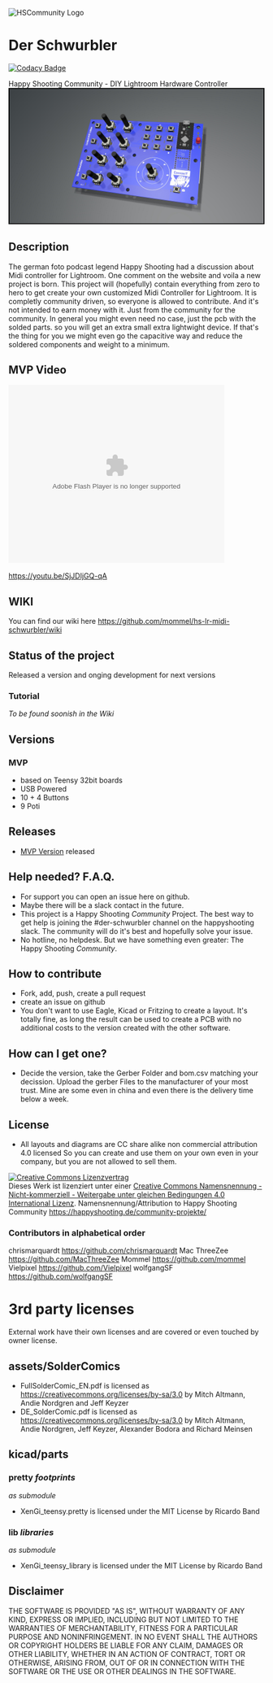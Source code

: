![HSCommunity Logo](assets/hscommunity_logo_small.jpg)
# Der Schwurbler

[![Codacy Badge](https://api.codacy.com/project/badge/Grade/b7432196b661456eb16e2e9c523376f8)](https://app.codacy.com/gh/mommel/hs-lr-midi-schwurbler?utm_source=github.com&utm_medium=referral&utm_content=mommel/hs-lr-midi-schwurbler&utm_campaign=Badge_Grade_Settings)

Happy Shooting Community - DIY Lightroom Hardware Controller
![Render with Parts](pcb/MVP/Render/front_with_LC.jpg)

## Description
The german foto podcast legend Happy Shooting had a discussion about Midi controller for Lightroom. One comment on the website and voila a new project is born.
This project will (hopefully) contain everything from zero to hero to get create your own customized Midi Controller for Lightroom.
It is completly community driven, so everyone is allowed to contribute. And it's not intended to earn money with it. Just from the community for the community.
In general you might even need no case, just the pcb with the solded parts. so you will get an extra small extra lightwight device. If that's the thing for you we might even go the capacitive way and reduce the soldered components and weight to a minimum.

## MVP Video

<object width="425" height="350">
  <param name="movie" value="https://youtu.be/SjJDIjGQ-qA" />
  <param name="wmode" value="transparent" />
  <embed src="https://youtu.be/SjJDIjGQ-qA"
         type="application/x-shockwave-flash"
         wmode="transparent" width="425" height="350" />
</object>

https://youtu.be/SjJDIjGQ-qA

## WIKI
You can find our wiki here https://github.com/mommel/hs-lr-midi-schwurbler/wiki

## Status of the project
Released a version and onging development for next versions

### Tutorial
 *To be found soonish in the Wiki*

## Versions
### MVP
* based on Teensy 32bit boards
* USB Powered
* 10 + 4 Buttons
* 9 Poti

## Releases
* [MVP Version](https://github.com/mommel/hs-lr-midi-schwurbler/releases/tag/v1.0.0) released

## Help needed? F.A.Q.
* For support you can open an issue here on github.
* Maybe there will be a slack contact in the future.
* This project is a Happy Shooting _Community_ Project.
The best way to get help is joining the #der-schwurbler channel on the happyshooting slack. The community will do it's best and hopefully solve your issue.
* No hotline, no helpdesk. But we have something even greater: The Happy Shooting _Community_.

## How to contribute
* Fork, add, push, create a pull request
* create an issue on github
* You don't want to use Eagle, Kicad or Fritzing to create a layout. It's totally fine, as long the result can be used to create a PCB with no additional costs to the version created with the other software.

## How can I get one?
* Decide the version, take the Gerber Folder and bom.csv matching your decission. Upload the gerber Files to the manufacturer of your most trust. Mine are some even in china and even there is the delivery time below a week.

## License
* All layouts and diagrams are CC share alike non commercial attribution 4.0 licensed
So you can create and use them on your own even in your company, but you are not allowed to sell them.

<a rel="license" href="http://creativecommons.org/licenses/by-nc-sa/4.0/"><img alt="Creative Commons Lizenzvertrag" style="border-width:0" src="https://i.creativecommons.org/l/by-nc-sa/4.0/88x31.png" /></a><br />Dieses Werk ist lizenziert unter einer <a rel="license" href="http://creativecommons.org/licenses/by-nc-sa/4.0/">Creative Commons Namensnennung - Nicht-kommerziell - Weitergabe unter gleichen Bedingungen 4.0 International Lizenz</a>.
Namensnennung/Attribution to Happy Shooting Community https://happyshooting.de/community-projekte/

### Contributors in alphabetical order
chrismarquardt https://github.com/chrismarquardt
Mac ThreeZee https://github.com/MacThreeZee
Mommel https://github.com/mommel
Vielpixel https://github.com/Vielpixel
wolfgangSF https://github.com/wolfgangSF

# 3rd party licenses
External work have their own licenses and are covered or even touched by owner license.

## assets/SolderComics
* FullSolderComic_EN.pdf is licensed as https://creativecommons.org/licenses/by-sa/3.0 by Mitch Altmann, Andie Nordgren and Jeff Keyzer
* DE_SolderComic.pdf is licensed as https://creativecommons.org/licenses/by-sa/3.0 by Mitch Altmann, Andie Nordgren, Jeff Keyzer, Alexander Bodora and Richard Meinsen

## kicad/parts
### pretty _footprints_
_as submodule_
* XenGi_teensy.pretty is licensed under the MIT License by Ricardo Band
### lib _libraries_
_as submodule_
* XenGi_teensy_library is licensed under the MIT License by Ricardo Band

## Disclaimer
THE SOFTWARE IS PROVIDED "AS IS", WITHOUT WARRANTY OF ANY KIND, EXPRESS OR IMPLIED, INCLUDING BUT NOT LIMITED TO THE WARRANTIES OF MERCHANTABILITY, FITNESS FOR A PARTICULAR PURPOSE AND NONINFRINGEMENT. IN NO EVENT SHALL THE AUTHORS OR COPYRIGHT HOLDERS BE LIABLE FOR ANY CLAIM, DAMAGES OR OTHER LIABILITY, WHETHER IN AN ACTION OF CONTRACT, TORT OR OTHERWISE, ARISING FROM, OUT OF OR IN CONNECTION WITH THE SOFTWARE OR THE USE OR OTHER DEALINGS IN THE SOFTWARE.
